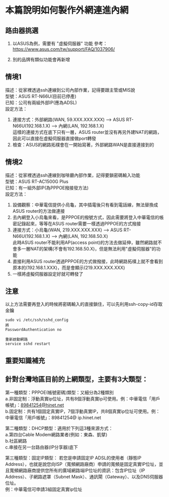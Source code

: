 # 本篇說明如何製作外網連進內網  
  
## 路由器挑選  
1. 以ASUS為例，需要有 "虛擬伺服器" 功能
參考：https://www.asus.com/tw/support/FAQ/1037906/  
  
2. 別的品牌有類似功能會再新增  
  



## 情境1
描述：從家裡透過ssh連線到公司內部作業，記得要跟主管或MIS說  
型號：ASUS RT-N66U(目前已停產)  
已知：公司有兩組外部IP(應為ADSL)  
設定方法：  
1. 連接方式：外部網路(WAN, 59.XXX.XXX.XXX) --> ASUS RT-N66U(192.168.1.X) --> 內網(LAN, 192.168.1.X)  
這樣的連接方式在底下只有一層，ASUS router並沒有再另外建NAT的網路，因此可以直接在虛擬伺服器直接做port轉發  
2. 檢查：ASUS的網路拓樸會在一開始寫著，外部網路WAN是直接連接到的  
  
## 情境2
描述：從家裡透過ssh連線到咖啡廳內部作業，記得要鎖密碼輸入功能  
型號：ASUS RT-AC1500G Plus  
已知：有一組外部IP(為PPPOE撥接發方法)  
設定方法：  
1. 設備觀察：中華電信提供小烏龜，其中插電後只有看到電話線，無法替換成ASUS router的方法做連接  
2. 去內網登入小烏龜來看，是PPPOE的撥號方式，因此需要將登入中華電信的帳密記錄起來，等等在ASUS router需要一樣透過PPPOE的方式撥接  
3. 連接方式：小烏龜(WAN, 219.XXX.XXX.XXX) --> ASUS RT-N66U(192.168.1.X) --> 內網(LAN, 192.168.50.X)  
此時ASUS router不能利用AP(access point)的方法去做延伸，雖然網路就不會多一層NAT的架構(不會有192.168.50.X)，但是無法利用"虛擬伺服器"的功能  
4. 直接利用ASUS router透過PPPOE的方式做撥接，此時網路拓樸上就不會看到原本的(192.168.1.XXX)，而是會顯示(219.XXX.XXX.XXX)
5. 一樣將虛擬伺服器設定好就可轉發了
  
## 注意  
以上方法需要再登入的時候將密碼輸入的直接鎖住，可以先利用ssh-copy-id存取金鑰  
```
sudo vi /etc/ssh/sshd_config
將
PasswordAuthentication no

重新啟動網路
service sshd restart
```
  
  
  
## 重要知識補充  
## 針對台灣地區目前的上網類型，主要有3大類型： 
第一種類型：PPPOE(帳號密碼)類型：又細分為2種類別  
a.非固定制：浮動真實ip位址，共有8個浮動真實ip可使用。例：中華電信「用戶帳號」：89841254@hinet.net  
b.固定制：共有1個固定真實IP，7個浮動真實IP，共8個真實ip位址可使用。例：中華電信「用戶帳號」：89841254@ ip.hinet.net  
   
第二種類型：DHCP類型：適用於下列這3種來源方式：  
a.第四台Cable Modem網路業者(例如：東森、凱擘)  
b.社區網路  
c.串接在另一台路由器(IP分享器)底下  
  
第三種類型：固定IP類型：
若您是申請固定IP ADSL的使用者（靜態IP Address），也就是說您向ISP（寬頻網路廠商）申請的寬頻是固定真實IP位址，並且寬頻網路廠商提供您所有的廣域網路端IP位址的資訊：包含IP位址（IP Address）、子網路遮罩（Subnet Mask）、通訊閘（Gateway）、以及DNS伺服器位址。  
例：中華電信可申請3組固定真實ip位址  
